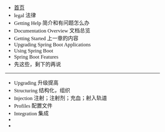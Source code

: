 <span  style="font-family: Simsun,serif; font-size: 17px; ">

- [首页](https://docs.spring.io/spring-boot/docs/current/reference/html/)
- legal 法律
- Getting Help 简介和有问题怎么办
- Documentation Overview 文档总览
- Getting Started 上一章的内容
- Upgrading Spring Boot Applications
- Using Spring Boot 
- Spring Boot Features
- 先这些，剩下的再说





---

- Upgrading 升级提高
- Structuring 结构化，组织
- Injection 注射；注射剂；充血；射入轨道
- Profiles 配置文件
- Integration 集成
- 
- 

</span>